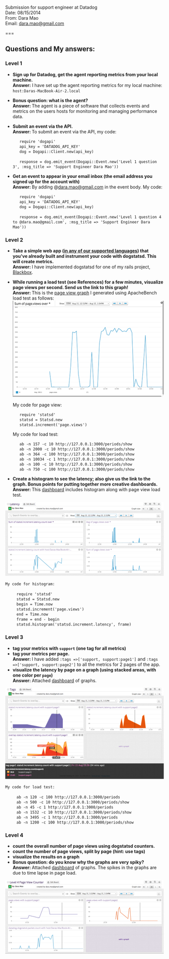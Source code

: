 Submission for support engineer at Datadog <br> 
Date: 08/15/2014 <br> 
From: Dara Mao <br>
Email: dara.mao@gmail.com 

===

## Questions and My answers:

### Level 1

* <strong>Sign up for Datadog, get the agent reporting metrics from your local machine.<br>Answer:</strong> I have set up the agent reporting metrics for my local machine: `host:Daras-MacBook-Air-2.local`

* <strong>Bonus question: what is the agent? <br> Answer: </strong> The agent is a piece of software that collects events and metrics on the users hosts for monitoring and managing performance data.

* <strong>Submit an event via the API.<br> Answer: </strong> 
 To submit an event via the API, my code:	
			
		 require 'dogapi'
		 api_key = 'DATADOG_API_KEY'
		 dog = Dogapi::Client.new(api_key)
		 
		 response = dog.emit_event(Dogapi::Event.new('Level 1 question 3', :msg_title => 'Support Engineer Dara Mao')) 


* <strong>Get an event to appear in your email inbox (the email address you signed up for the account with)<br> Answer: </strong> By adding @dara.mao@gmail.com in the event body. 
 My code:

		 require 'dogapi'
		 api_key = 'DATADOG_API_KEY'
		 dog = Dogapi::Client.new(api_key)
		 
		 response = dog.emit_event(Dogapi::Event.new('Level 1 question 4 to @dara.mao@gmail.com', :msg_title => 'Support Engineer Dara Mao'))


### Level 2

* <strong>Take a simple web app ([in any of our supported languages](http://docs.datadoghq.com/libraries/)) that you've already built and instrument your code with dogstatsd. This will create **metrics**.<br> Answer: </strong> I have implemented dogstatsd for one of my rails project, [Blackbox](https://github.com/daramao/blackbox2014).

* <strong>While running a load test (see References) for a few minutes, visualize page views per second. Send us the link to this graph!<br> Answer: </strong> This is the [page view graph](https://app.datadoghq.com/dash/dash/26531?from_ts=1408118740578&to_ts=1408122340578&tile_size=m&fullscreen=50557073) I generated using ApacheBench load test as follows:  
![pageview](level2PageView.png)

	My code for page view:	
			
		 require 'statsd'
		 statsd = Statsd.new
		 statsd.increment('page.views')

	My code for load test:	
	 
		 ab -n 157 -c 10 http://127.0.0.1:3000/periods/show
		 ab -n 2000 -c 10 http://127.0.0.1:3000/periods/show
		 ab -n 364 -c 100 http://127.0.0.1:3000/periods/show
		 ab -n 10034 -c 1 http://127.0.0.1:3000/periods/show
		 ab -n 100 -c 10 http://127.0.0.1:3000/periods/show
		 ab -n 750 -c 100 http://127.0.0.1:3000/periods/show
		
* <strong>Create a histogram to see the latency; also give us the link to the graph. Bonus points for putting together more creative dashboards.<br> Answer: </strong> This [dashboard](https://app.datadoghq.com/dash/dash/26531?from_ts=1408119105197&to_ts=1408127463053&tile_size=m) includes histogram along with page view load test. 

![latency](latency.png)

 	My code for histogram:	
			
		 require 'statsd'
		 statsd = Statsd.new
		 begin = Time.now
		 statsd.increment('page.views')
		 end = Time.now
		 frame = end - begin
		 statsd.histogram('statsd.increment.latency', frame)



### Level 3

* <strong>tag your metrics with `support` (one tag for all metrics)
* tag your metrics per page.<br> Answer: </strong> I have added `:tags =>['support, support:page1']` and `:tags =>['support, support:page2']` to all the metrics for 2 pages of the app. 
* <strong>visualize the latency by page on a graph (using stacked areas, with one color per `page`)<br> Answer: </strong> Attached [dashboard](https://app.datadoghq.com/dash/dash/26557?from_ts=1408130627940&to_ts=1408131066693&tile_size=m) of graphs.

![tags](level3tags.png)

	My code for load test:	

		 ab -n 120 -c 100 http://127.0.0.1:3000/periods
		 ab -n 500 -c 10 http://127.0.0.1:3000/periods/show
		 ab -n 45 -c 1 http://127.0.0.1:3000/periods
		 ab -n 1532 -c 10 http://127.0.0.1:3000/periods/show
		 ab -n 3495 -c 1 http://127.0.0.1:3000/periods
		 ab -n 1200 -c 100 http://127.0.0.1:3000/periods/show

### Level 4

* <strong>count the overall number of page views using dogstatsd counters.</strong> 
* <strong>count the number of page views, split by page (hint: use tags)</strong> 
* <strong>visualize the results on a graph</strong> 
* <strong>Bonus question: do you know why the graphs are very spiky?<br> Answer: </strong> Attached [dashboard](https://app.datadoghq.com/dash/dash/26561?from_ts=1408130545001&to_ts=1408131288068&tile_size=m) of graphs. The spikes in the graphs are due to time lapse in page load. 

![counter](level4.png)




